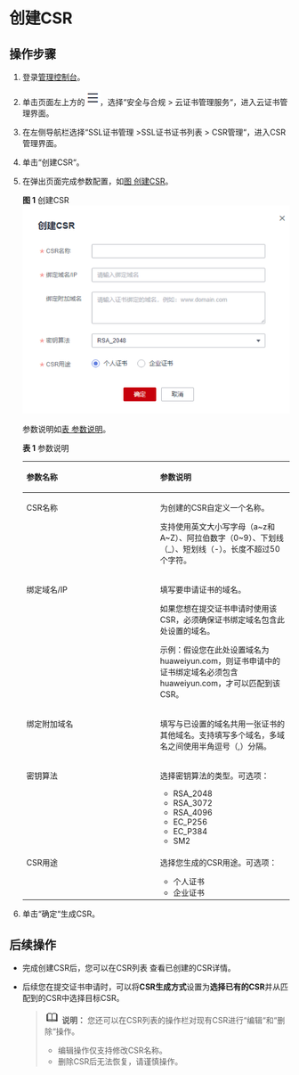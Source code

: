 # 创建CSR<a name="ccm_01_0363"></a>

## 操作步骤<a name="section959454310814"></a>

1.  登录[管理控制台](https://console.huaweicloud.com/)。
2.  单击页面左上方的![](figures/icon-servicelist-14.png)，选择“安全与合规  \>  云证书管理服务“，进入云证书管理界面。
3.  在左侧导航栏选择“SSL证书管理 \>SSL证书证书列表 \> CSR管理“，进入CSR管理界面。
4.  单击“创建CSR“。
5.  在弹出页面完成参数配置，如[图 创建CSR](#fig161011562080)。

    **图 1**  创建CSR<a name="fig161011562080"></a>  
    ![](figures/创建CSR.png "创建CSR")

    参数说明如[表 参数说明](#table661012561811)。

    **表 1**  参数说明

    <a name="table661012561811"></a>
    <table><thead align="left"><tr id="row18610956489"><th class="cellrowborder" valign="top" width="50%" id="mcps1.2.3.1.1"><p id="p14610115613815"><a name="p14610115613815"></a><a name="p14610115613815"></a>参数名称</p>
    </th>
    <th class="cellrowborder" valign="top" width="50%" id="mcps1.2.3.1.2"><p id="p061010562816"><a name="p061010562816"></a><a name="p061010562816"></a>参数说明</p>
    </th>
    </tr>
    </thead>
    <tbody><tr id="row761019561982"><td class="cellrowborder" valign="top" width="50%" headers="mcps1.2.3.1.1 "><p id="p1061014561788"><a name="p1061014561788"></a><a name="p1061014561788"></a>CSR名称</p>
    </td>
    <td class="cellrowborder" valign="top" width="50%" headers="mcps1.2.3.1.2 "><p id="p10610256786"><a name="p10610256786"></a><a name="p10610256786"></a>为创建的CSR自定义一个名称。</p>
    <p id="p26101056389"><a name="p26101056389"></a><a name="p26101056389"></a>支持使用英文大小写字母（a~z和A~Z）、阿拉伯数字（0~9）、下划线（_）、短划线（-）。长度不超过50个字符。</p>
    </td>
    </tr>
    <tr id="row106113561286"><td class="cellrowborder" valign="top" width="50%" headers="mcps1.2.3.1.1 "><p id="p1561185612812"><a name="p1561185612812"></a><a name="p1561185612812"></a>绑定域名/IP</p>
    </td>
    <td class="cellrowborder" valign="top" width="50%" headers="mcps1.2.3.1.2 "><p id="p461120568812"><a name="p461120568812"></a><a name="p461120568812"></a>填写要申请证书的域名。</p>
    <p id="p761118564812"><a name="p761118564812"></a><a name="p761118564812"></a>如果您想在提交证书申请时使用该CSR，必须确保证书绑定域名包含此处设置的域名。</p>
    <p id="p1961118561489"><a name="p1961118561489"></a><a name="p1961118561489"></a>示例：假设您在此处设置域名为huaweiyun.com，则证书申请中的证书绑定域名必须包含huaweiyun.com，才可以匹配到该CSR。</p>
    </td>
    </tr>
    <tr id="row8611556884"><td class="cellrowborder" valign="top" width="50%" headers="mcps1.2.3.1.1 "><p id="p561185612815"><a name="p561185612815"></a><a name="p561185612815"></a>绑定附加域名</p>
    </td>
    <td class="cellrowborder" valign="top" width="50%" headers="mcps1.2.3.1.2 "><p id="p186115568810"><a name="p186115568810"></a><a name="p186115568810"></a>填写与已设置的域名共用一张证书的其他域名。支持填写多个域名，多域名之间使用半角逗号（,）分隔。</p>
    </td>
    </tr>
    <tr id="row18611195616811"><td class="cellrowborder" valign="top" width="50%" headers="mcps1.2.3.1.1 "><p id="p176115563812"><a name="p176115563812"></a><a name="p176115563812"></a>密钥算法</p>
    </td>
    <td class="cellrowborder" valign="top" width="50%" headers="mcps1.2.3.1.2 "><p id="p7611756586"><a name="p7611756586"></a><a name="p7611756586"></a>选择密钥算法的类型。可选项：</p>
    <a name="ul126114569810"></a><a name="ul126114569810"></a><ul id="ul126114569810"><li>RSA_2048</li><li>RSA_3072</li><li>RSA_4096</li><li>EC_P256</li><li>EC_P384</li><li>SM2</li></ul>
    </td>
    </tr>
    <tr id="row126123566815"><td class="cellrowborder" valign="top" width="50%" headers="mcps1.2.3.1.1 "><p id="p146120561782"><a name="p146120561782"></a><a name="p146120561782"></a>CSR用途</p>
    </td>
    <td class="cellrowborder" valign="top" width="50%" headers="mcps1.2.3.1.2 "><p id="p126123561282"><a name="p126123561282"></a><a name="p126123561282"></a>选择您生成的CSR用途。可选项：</p>
    <a name="ul166129567813"></a><a name="ul166129567813"></a><ul id="ul166129567813"><li>个人证书</li><li>企业证书</li></ul>
    </td>
    </tr>
    </tbody>
    </table>

6.  单击“确定“生成CSR。

## 后续操作<a name="section141741670105"></a>

-   完成创建CSR后，您可以在CSR列表 查看已创建的CSR详情。
-   后续您在提交证书申请时，可以将**CSR生成方式**设置为**选择已有的CSR**并从匹配到的CSR中选择目标CSR。

    >![](public_sys-resources/icon-note.gif) **说明：** 
    >您还可以在CSR列表的操作栏对现有CSR进行“编辑“和“删除“操作。
    >-   编辑操作仅支持修改CSR名称。
    >-   删除CSR后无法恢复，请谨慎操作。

